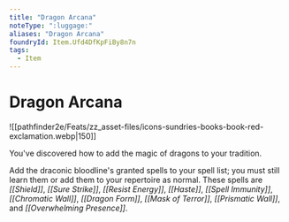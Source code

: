 ```yaml
---
title: "Dragon Arcana"
noteType: ":luggage:"
aliases: "Dragon Arcana"
foundryId: Item.Ufd4DfKpFiBy8n7n
tags:
  - Item
---
```


# Dragon Arcana
![[pathfinder2e/Feats/zz_asset-files/icons-sundries-books-book-red-exclamation.webp|150]]

You've discovered how to add the magic of dragons to your tradition.

Add the draconic bloodline's granted spells to your spell list; you must still learn them or add them to your repertoire as normal. These spells are _[[Shield]]_, _[[Sure Strike]]_, _[[Resist Energy]]_, _[[Haste]]_, _[[Spell Immunity]]_, _[[Chromatic Wall]]_, _[[Dragon Form]]_, _[[Mask of Terror]]_, _[[Prismatic Wall]]_, and _[[Overwhelming Presence]]_.
